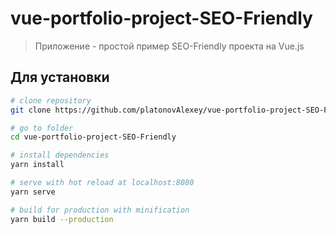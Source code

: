 # vue-portfolio-project-SEO-Friendly

> Приложение - простой пример SEO-Friendly проекта на Vue.js

## Для установки

``` bash
# clone repository
git clone https://github.com/platonovAlexey/vue-portfolio-project-SEO-Friendly.git vue-portfolio-project-SEO-Friendly

# go to folder
cd vue-portfolio-project-SEO-Friendly

# install dependencies
yarn install

# serve with hot reload at localhost:8080
yarn serve

# build for production with minification
yarn build --production
```


